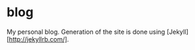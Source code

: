 blog
=========

My personal blog. Generation of the site is done using [Jekyll][http://jekyllrb.com/].

